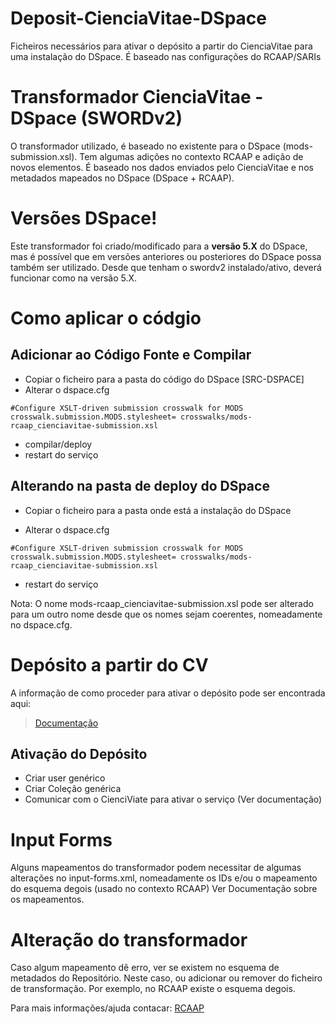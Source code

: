 # Deposit-CienciaVitae-DSpace
Ficheiros necessários para ativar o depósito a partir do CienciaVitae para uma instalação do DSpace. É baseado nas configurações do  RCAAP/SARIs

# Transformador CienciaVitae - DSpace (SWORDv2)
O transformador utilizado, é baseado no existente para o DSpace (mods-submission.xsl). Tem algumas adições no contexto RCAAP e adição de novos elementos. É baseado nos dados enviados pelo CienciaVitae e nos metadados mapeados no DSpace (DSpace + RCAAP).

# Versões DSpace!
Este transformador foi criado/modificado para a **versão 5.X** do DSpace, mas é possível que em versões anteriores ou posteriores do DSpace possa também ser utilizado. Desde que tenham o swordv2 instalado/ativo, deverá funcionar como na versão 5.X.

# Como aplicar o códgio
## Adicionar ao Código Fonte e Compilar  

* Copiar o ficheiro para a pasta do código do DSpace [SRC-DSPACE]
* Alterar o dspace.cfg
```
#Configure XSLT-driven submission crosswalk for MODS               
crosswalk.submission.MODS.stylesheet= crosswalks/mods-rcaap_cienciavitae-submission.xsl
```
* compilar/deploy
* restart do serviço


## Alterando na pasta de deploy do DSpace
* Copiar o ficheiro para a pasta onde está a instalação do DSpace

* Alterar o dspace.cfg
```
#Configure XSLT-driven submission crosswalk for MODS               
crosswalk.submission.MODS.stylesheet= crosswalks/mods-rcaap_cienciavitae-submission.xsl
``` 

* restart do serviço


Nota: O nome mods-rcaap_cienciavitae-submission.xsl pode ser alterado para um outro nome desde que os nomes sejam coerentes, nomeadamente no dspace.cfg.


# Depósito a partir do CV

A informação de como proceder para ativar o depósito pode ser encontrada aqui:

> [Documentação](https://docs.google.com/document/d/1yYfE8HBU7z1hOTwnaagXWlWVWksgcYksz3HSh2wrNRM) 

## Ativação do Depósito
* Criar user genérico
* Criar Coleção genérica
* Comunicar com o CienciViate para ativar o serviço (Ver documentação)

# Input Forms
Alguns mapeamentos do transformador podem necessitar de algumas alterações no input-forms.xml, nomeadamente os IDs e/ou o mapeamento do esquema degois (usado no contexto RCAAP)
Ver Documentação sobre os mapeamentos.

# Alteração do transformador
Caso algum mapeamento dê erro, ver se existem no esquema de metadados do Repositório. Neste caso, ou adicionar ou remover do ficheiro de transformação. 
Por exemplo, no RCAAP existe o esquema degois.

Para mais informações/ajuda contacar:
[RCAAP](mailto:helpdesk@rcaap.pt)